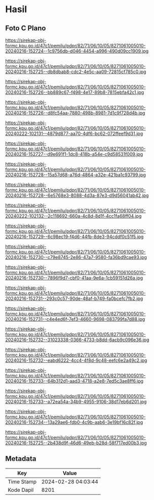 # Hasil

## Foto C Plano

https://sirekap-obj-formc.kpu.go.id/47c1/pemilu/pdpr/82/71/06/10/05/8271061005010-20240216-152724--1c9756db-d046-4454-a996-490d09cc1909.jpg

https://sirekap-obj-formc.kpu.go.id/47c1/pemilu/pdpr/82/71/06/10/05/8271061005010-20240216-152725--db8dbab8-cdc2-4e5c-aa09-72815cf785c0.jpg

https://sirekap-obj-formc.kpu.go.id/47c1/pemilu/pdpr/82/71/06/10/05/8271061005010-20240216-152726--bb889c67-f498-4e17-89b8-7815ebfa42c1.jpg

https://sirekap-obj-formc.kpu.go.id/47c1/pemilu/pdpr/82/71/06/10/05/8271061005010-20240216-152726--d8fc54aa-7880-498b-8981-7d1c9f728d4b.jpg

https://sirekap-obj-formc.kpu.go.id/47c1/pemilu/pdpr/82/71/06/10/05/8271061005010-20240222-102131--4879d877-aa70-4df6-bc62-072ffeef9d31.jpg

https://sirekap-obj-formc.kpu.go.id/47c1/pemilu/pdpr/82/71/06/10/05/8271061005010-20240216-152727--d9e691f1-1dc8-418b-a54e-c9d58531f009.jpg

https://sirekap-obj-formc.kpu.go.id/47c1/pemilu/pdpr/82/71/06/10/05/8271061005010-20240216-152728--15a57d68-a76d-4864-a32e-421ba1c93799.jpg

https://sirekap-obj-formc.kpu.go.id/47c1/pemilu/pdpr/82/71/06/10/05/8271061005010-20240216-152728--6e5768e3-8088-4d3a-87e3-d9d56041ab42.jpg

https://sirekap-obj-formc.kpu.go.id/47c1/pemilu/pdpr/82/71/06/10/05/8271061005010-20240222-102132--2c118692-660a-4c8d-8d1f-4cc1fa68ff04.jpg

https://sirekap-obj-formc.kpu.go.id/47c1/pemilu/pdpr/82/71/06/10/05/8271061005010-20240216-152729--6c98ec19-f4d6-44fb-8de3-94cddf0c51f5.jpg

https://sirekap-obj-formc.kpu.go.id/47c1/pemilu/pdpr/82/71/06/10/05/8271061005010-20240216-152730--c79e8745-2e86-47a7-9580-fa36bd9cae93.jpg

https://sirekap-obj-formc.kpu.go.id/47c1/pemilu/pdpr/82/71/06/10/05/8271061005010-20240216-152730--7896f9d7-cbf0-41aa-9e6a-1cb59151d26a.jpg

https://sirekap-obj-formc.kpu.go.id/47c1/pemilu/pdpr/82/71/06/10/05/8271061005010-20240216-152731--293c0c57-90de-48af-b749-fa0bcefc7fb2.jpg

https://sirekap-obj-formc.kpu.go.id/47c1/pemilu/pdpr/82/71/06/10/05/8271061005010-20240216-152731--c4e4ed6f-7ef3-4660-9698-083799fa7d88.jpg

https://sirekap-obj-formc.kpu.go.id/47c1/pemilu/pdpr/82/71/06/10/05/8271061005010-20240216-152732--31023338-0366-4733-b8dd-6acb9c096e36.jpg

https://sirekap-obj-formc.kpu.go.id/47c1/pemilu/pdpr/82/71/06/10/05/8271061005010-20240216-152732--eabd6222-4cc4-4f8d-9c48-eefc6e2a49c2.jpg

https://sirekap-obj-formc.kpu.go.id/47c1/pemilu/pdpr/82/71/06/10/05/8271061005010-20240216-152733--64b312d1-aad3-4718-a2e8-7ed5c3ae8ff6.jpg

https://sirekap-obj-formc.kpu.go.id/47c1/pemilu/pdpr/82/71/06/10/05/8271061005010-20240216-152733--a72ea54a-34b9-4955-9106-38d17eb6d201.jpg

https://sirekap-obj-formc.kpu.go.id/47c1/pemilu/pdpr/82/71/06/10/05/8271061005010-20240216-152734--13a29ae6-fdb0-4c9b-aab6-3e19bf16c82f.jpg

https://sirekap-obj-formc.kpu.go.id/47c1/pemilu/pdpr/82/71/06/10/05/8271061005010-20240216-152725--2b438d9f-46d6-49eb-b28d-58f717ed00b3.jpg


## Metadata

| Key        | Value               |
| ---------- | ------------------- |
| Time Stamp | 2024-02-28 04:03:44 |
| Kode Dapil | 8201                |



